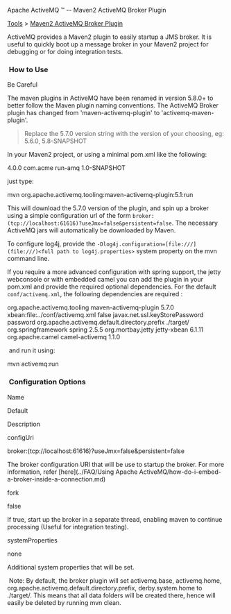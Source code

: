 Apache ActiveMQ ™ -- Maven2 ActiveMQ Broker Plugin 

[Tools](../tools.md) > [Maven2 ActiveMQ Broker Plugin](../Tools/maven2-activemq-broker-plugin.md)


ActiveMQ provides a Maven2 plugin to easily startup a JMS broker. It is useful to quickly boot up a message broker in your Maven2 project for debugging or for doing integration tests.

###  How to Use

Be Careful

The maven plugins in ActiveMQ have been renamed in version 5.8.0+ to better follow the Maven plugin naming conventions. The ActiveMQ Broker plugin has changed from 'maven-activemq-plugin' to 'activemq-maven-plugin'.

> Replace the 5.7.0 version string with the version of your choosing, eg: 5.6.0, 5.8-SNAPSHOT

In your Maven2 project, or using a minimal pom.xml like the following:

<?xml version="1.0" encoding="UTF-8"?>
<project>
  <modelVersion>4.0.0</modelVersion>
  <groupId>com.acme</groupId>
  <artifactId>run-amq</artifactId>
  <version>1.0-SNAPSHOT</version>
</project>

just type:

 mvn org.apache.activemq.tooling:maven-activemq-plugin:5.1:run

This will download the 5.7.0 version of the plugin, and spin up a broker using a simple configuration url of the form `broker:(tcp://localhost:61616)?useJmx=false&persistent=false`. The necessary ActiveMQ jars will automatically be downloaded by Maven.

To configure log4j, provide the `-Dlog4j.configuration=[file:///](file:///)<full path to log4j.properties>` system property on the mvn command line.

If you require a more advanced configuration with spring support, the jetty webconsole or with embedded camel you can add the plugin in your pom.xml and provide the required optional dependencies. For the default `conf/activemq.xml`, the following dependencies are required :

 <build>    
    <plugins>
      <plugin>
        <groupId>org.apache.activemq.tooling</groupId>
        <artifactId>maven-activemq-plugin</artifactId>
        <version>5.7.0</version>
        <configuration>
          <configUri>xbean:file:../conf/activemq.xml</configUri>
          <fork>false</fork>
          <systemProperties>
            <property>
              <name>javax.net.ssl.keyStorePassword</name>
              <value>password</value>
            </property>
            <property>
              <name>org.apache.activemq.default.directory.prefix</name>
              <value>./target/</value>
            </property>
          </systemProperties>
        </configuration>
        <dependencies>
	  <dependency>
            <groupId>org.springframework</groupId>
	    <artifactId>spring</artifactId>
  	    <version>2.5.5</version>
	  </dependency>
	  <dependency>
            <groupId>org.mortbay.jetty</groupId>
            <artifactId>jetty-xbean</artifactId>
            <version>6.1.11</version>
         </dependency> 	
         <dependency>
           <groupId>org.apache.camel</groupId>
           <artifactId>camel-activemq</artifactId>
           <version>1.1.0</version>
         </dependency>
	</dependencies>			
      </plugin>
    </plugins>
</build>

 and run it using:

 mvn activemq:run

###  Configuration Options

Name

Default

Description

configUri

broker:(tcp://localhost:61616)?useJmx=false&persistent=false

The broker configuration URI that will be use to startup the broker. For more information, refer [here](../FAQ/Using Apache ActiveMQ/how-do-i-embed-a-broker-inside-a-connection.md)  

fork

false

If true, start up the broker in a separate thread, enabling maven to continue processing (Useful for integration testing).  

systemProperties

none

Additional system properties that will be set.  

 Note: By default, the broker plugin will set activemq.base, activemq.home, org.apache.activemq.default.directory.prefix, derby.system.home to ./target/. This means that all data folders will be created there, hence will easily be deleted by running mvn clean.

